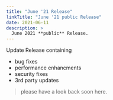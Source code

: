 ```yaml
---
title: "June '21 Release"
linkTitle: "June '21 public Release"
date: 2021-06-11
description: >
  June 2021 **public** Release.
---
```


Update Release containing

- bug fixes
- performance enhancments
- security fixes
- 3rd party updates

> please have a look back soon here.